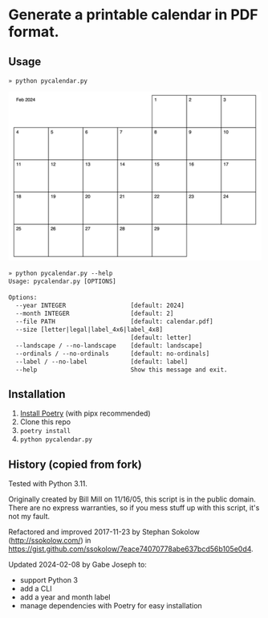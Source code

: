 # Generate a printable calendar in PDF format.

## Usage

```
» python pycalendar.py
```

![Example calendar for Feb 2024](example.png)

```
» python pycalendar.py --help
Usage: pycalendar.py [OPTIONS]

Options:
  --year INTEGER                  [default: 2024]
  --month INTEGER                 [default: 2]
  --file PATH                     [default: calendar.pdf]
  --size [letter|legal|label_4x6|label_4x8]
                                  [default: letter]
  --landscape / --no-landscape    [default: landscape]
  --ordinals / --no-ordinals      [default: no-ordinals]
  --label / --no-label            [default: label]
  --help                          Show this message and exit.
```

## Installation

1. [Install Poetry](https://python-poetry.org/docs/#installation) (with pipx recommended)
1. Clone this repo
1. `poetry install`
1. `python pycalendar.py`

## History (copied from fork)

Tested with Python 3.11.

Originally created by Bill Mill on 11/16/05, this script is in the public
domain. There are no express warranties, so if you mess stuff up with this
script, it's not my fault.

Refactored and improved 2017-11-23 by Stephan Sokolow (http://ssokolow.com/) in https://gist.github.com/ssokolow/7eace74070778abe637bcd56b105e0d4.

Updated 2024-02-08 by Gabe Joseph to:
- support Python 3
- add a CLI
- add a year and month label
- manage dependencies with Poetry for easy installation